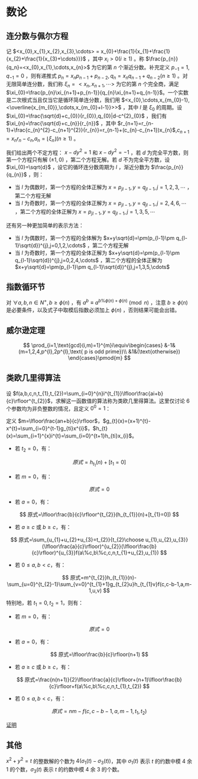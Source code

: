 # 数论

## 连分数与佩尔方程

记 $<x_{0},x_{1},x_{2},x_{3},\cdots> = x_{0}+\frac{1}{x_{1}+\frac{1}{x_{2}+\frac{1}{x_{3}+\cdots}}}$ ，其中 $x_{i}>0(i\ge1)$ 。称 $\frac{p_{n}}{q_n}=<x_{0},x_{1},\cdots,x_{n}>$ 为它的第 $n$ 个渐近分数。补充定义 $p_{-1}=1,q_{-1}=0$ ，则有递推式 $p_{n}=x_{n}p_{n-1}+p_{n-2},q_{n}=x_{n}q_{n-1}+q_{n-2}(n\ge1)$ 。对无限简单连分数，我们称 $\xi_{n}=<x_{n},x_{n+1},\cdots>$ 为它的第 $n$ 个完全商，满足 $\xi_{0}=\frac{p_{n}\xi_{n+1}+p_{n-1}}{q_{n}\xi_{n+1}+q_{n-1}}$。一个实数是二次根式当且仅当它是循环简单连分数，我们用 $<x_{0},\cdots,x_{m_{0}-1},<\overline{x_{m_{0}},\cdots,x_{m_{0}+l-1}}>>$ ，其中 $l$ 是 $\xi_{0}$ 的周期。设 $\xi_{0}=\frac{\sqrt{d}+c_{0}}{r_{0}},q_{0}|d-c^{2}_{0}$ ，我们有 $\xi_{n}=\frac{\sqrt{d}+c_{n}}{r_{n}}$ ，其中 $r_{n+1}=r_{n-1}+\frac{c_{n}^{2}-c_{n+1}^{2}}{r_{n}}=r_{n-1}+(c_{n}-c_{n+1})x_{n}$,$c_{n+1}=x_{n}r_{n}-c_{n}$,$a_{n}=\lfloor\xi_{n}\rfloor(n\ge1)$ 。

我们给出两个不定方程： $x-dy^{2}=1$ 和 $x-dy^{2}=-1$ ，若 $d$ 为完全平方数，则第一个方程只有解 $(\pm1,0)$ ，第二个方程无解。若 $d$ 不为完全平方数，设 $\xi_{0}=\sqrt{d}$ ，设它的循环连分数周期为 $l$ ，渐近分数为 $\frac{p_{n}}{q_{n}}$ ，则：

- 当 $l$ 为偶数时，第一个方程的全体正解为 $x=p_{jl-1},y=q_{jl-1},j=1,2,3,\cdots$ ，第二个方程无解
- 当 $l$ 为奇数时，第一个方程的全体正解为 $x=p_{jl-1},y=q_{jl-1},j=2,4,6,\cdots$ ，第二个方程的全体正解为 $x=p_{jl-1},y=q_{jl-1},j=1,3,5,\cdots$

还有另一种更加简单的表示方法：

- 当 $l$ 为偶数时，第一个方程的全体解为 $x+y\sqrt{d}=\pm(p_{l-1}\pm q_{l-1}\sqrt{d})^{j},j=0,1,2,\cdots$ ，第二个方程无解
- 当 $l$ 为奇数时，第一个方程的全体正解为 $x+y\sqrt{d}=\pm(p_{l-1}\pm q_{l-1}\sqrt{d})^{j},j=0,2,4,\cdots$ ，第二个方程的全体正解为 $x+y\sqrt{d}=\pm(p_{l-1}\pm q_{l-1}\sqrt{d})^{j},j=1,3,5,\cdots$

## 指数循环节

对 $\forall a, b, n \in N^{+}, b \ge \phi(n)$ ，有 $a ^ {b} \equiv a ^ {b \% \phi(n) + \phi(n)}\pmod{n}$ ，注意 $b \ge \phi(n)$ 是必要条件，以及式子中取模后指数必须加上 $\phi(n)$ ，否则结果可能会出错。

## 威尔逊定理

$$
\prod_{i=1,\text{gcd}(i,m)=1}^{m}i\equiv\begin{cases}
&-1&(m=1,2,4,p^{l},2p^{l},\text{ p is odd prime})\\
&1&(\text{otherwise})
\end{cases}\pmod{m}
$$

## 类欧几里得算法

设 $f(a,b,c,n,t_{1},t_{2})=\sum_{i=0}^{n}i^{t_{1}}\lfloor\frac{ai+b}{c}\rfloor^{t_{2}}$，求解这一函数值的算法称为类欧几里得算法。这里仅讨论 $6$ 个参数均为非负整数的情况，且定义 $0^{0}=1$：

定义 $m=\lfloor\frac{an+b}{c}\rfloor$，$g_{t}(x)=(x+1)^{t}-x^{t}=\sum_{i=0}^{t-1}g_{ti}x^{i}$，$h_{t}(x)=\sum_{i=1}^{x}i^{t}=\sum_{i=0}^{t+1}h_{ti}x_{i}$。

- 若 $t_{2}=0$，有：

$$
原式=h_{t_{1}}(n)+[t_{1}=0]
$$

- 若 $m=0$，有：

$$
原式=0
$$

- 若 $a=0$，有：

$$
原式=\lfloor\frac{b}{c}\rfloor^{t_{2}}(h_{t_{1}}(n)+[t_{1}=0])
$$

- 若 $a\ge c$ 或 $b\ge c$，有：

$$
原式=\sum_{u_{1}+u_{2}+u_{3}=t_{2}}{t_{2}\choose u_{1},u_{2},u_{3}}(\lfloor\frac{a}{c}\rfloor)^{u_{2}}(\lfloor\frac{b}{c}\rfloor)^{u_{3}}f(a\%c,b\%c,c,n,t_{1}+u_{2},u_{1})
$$

- 若 $0\le a,b<c$，有：

$$
原式=m^{t_{2}}h_{t_{1}}(n)-\sum_{u=0}^{t_{2}-1}\sum_{v=0}^{t_{1}+1}g_{t_{2}u}h_{t_{1}v}f(c,c-b-1,a,m-1,u,v)
$$

特别地，若 $t_{1}=0,t_{2}=1$，则有：

- 若 $m=0$，有：

$$
原式=0
$$

- 若 $a=0$，有：

$$
原式=\lfloor\frac{b}{c}\rfloor(n+1)
$$

- 若 $a\ge c$ 或 $b\ge c$，有：

$$
原式=\frac{n(n+1)}{2}\lfloor\frac{a}{c}\rfloor+(n+1)\lfloor\frac{b}{c}\rfloor+f(a\%c,b\%c,c,n,t_{1},t_{2})
$$

- 若 $0\le a,b<c$，有：

$$
原式=nm-f(c,c-b-1,a,m-1,t_{1},t_{2})
$$

[证明](similar_euclid)

## 其他

$x^{2}+y^{2}=t$ 的整数解的个数为 $4(\sigma_{1}(t)-\sigma_{3}(t))$，其中 $\sigma_{1}(t)$ 表示 $t$ 的约数中模 $4$ 余 $1$ 的个数，$\sigma_{3}(t)$ 表示 $t$ 的约数中模 $4$ 余 $3$ 的个数。

